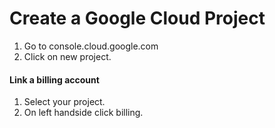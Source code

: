 # Create a Google Cloud Project
1. Go to console.cloud.google.com  
2. Click on new project.  
#### Link a billing account
1. Select your project.  
2. On left handside click billing.  
